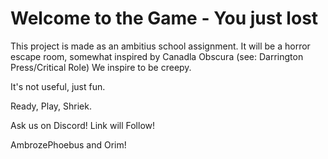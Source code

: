 # Welcome to the Game - You just lost

 This project is made as an ambitius school assignment. It will be a horror escape room, somewhat inspired by Canadla Obscura (see: Darrington Press/Critical Role) We inspire to be creepy.

It's not useful, just fun.

Ready, Play, Shriek.

Ask us on Discord! Link will Follow!

AmbrozePhoebus and Orim!